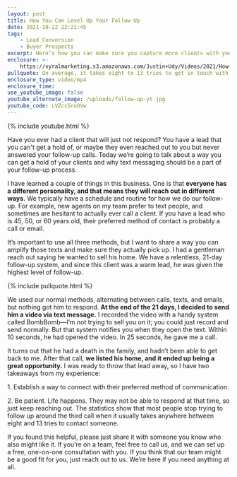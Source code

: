 ```yaml
---
layout: post
title: How You Can Level Up Your Follow-Up
date: 2021-10-22 22:21:45
tags:
    - Lead Conversion
    - Buyer Prospects
excerpt: Here’s how you can make sure you capture more clients with your follow-up.
enclosure: >-
    https://vyralmarketing.s3.amazonaws.com/Justin+Udy/Videos/2021/How+You+Can+Level+Up+Your+Follow+Up.mp4
pullquote: On average, it takes eight to 13 tries to get in touch with someone.
enclosure_type: video/mp4
enclosure_time:
use_youtube_image: false
youtube_alternate_image: /uploads/follow-up-yt.jpg
youtube_code: LVZcs5roOVw
---
```

{% include youtube.html %}

Have you ever had a client that will just not respond? You have a lead that you can't get a hold of, or maybe they even reached out to you but never answered your follow-up calls. Today we’re going to talk about a way you can get a hold of your clients and why text messaging should be a part of your follow-up process.

I have learned a couple of things in this business. One is that **everyone has a different personality, and that means they will reach out in different ways.** We typically have a schedule and routine for how we do our follow-up. For example, new agents on my team prefer to text people, and sometimes are hesitant to actually ever call a client. If you have a lead who is 45, 50, or 60 years old, their preferred method of contact is probably a call or email.

It’s important to use all three methods, but I want to share a way you can amplify those texts and make sure they actually pick up. I had a gentleman reach out saying he wanted to sell his home. We have a relentless, 21-day follow-up system, and since this client was a warm lead, he was given the highest level of follow-up.&nbsp;

{% include pullquote.html %}

We used our normal methods, alternating between calls, texts, and emails, but nothing got him to respond. **At the end of the 21 days, I decided to send him a video via text message.** I recorded the video with a handy system called BombBomb—I’m not trying to sell you on it; you could just record and send normally. But that system notifies you when they open the text. Within 10 seconds, he had opened the video. In 25 seconds, he gave me a call.

It turns out that he had a death in the family, and hadn’t been able to get back to me. After that call, **we listed his home, and it ended up being a great opportunity.** I was ready to throw that lead away, so I have two takeaways from my experience:

1\. Establish a way to connect with their preferred method of communication.

2\. Be patient. Life happens. They may not be able to respond at that time, so just keep reaching out. The statistics show that most people stop trying to follow up around the third call when it usually takes anywhere between eight and 13 tries to contact someone.

If you found this helpful, please just share it with someone you know who also might like it. If you’re on a team, feel free to call us, and we can set up a free, one-on-one consultation with you. If you think that our team might be a good fit for you, just reach out to us. We’re here if you need anything at all.
